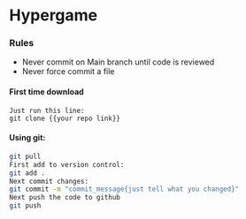 # Hypergame

### Rules

- Never commit on Main branch until code is reviewed
- Never force commit a file

#### First time download
``` 
Just run this line:
git clone {{your repo link}}
```
#### Using git:
```sh
git pull
First add to version control:
git add .
Next commit changes:
git commit -m "commit_message{just tell what you changed}"
Next push the code to github
git push 
```
